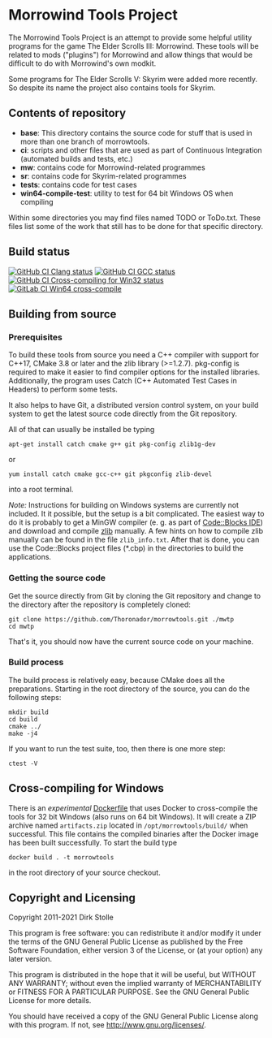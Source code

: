 # Morrowind Tools Project

The Morrowind Tools Project is an attempt to provide some helpful utility
programs for the game The Elder Scrolls III: Morrowind. These tools will be
related to mods ("plugins") for Morrowind and allow things that would be
difficult to do with Morrowind's own modkit.

Some programs for The Elder Scrolls V: Skyrim were added more recently. So
despite its name the project also contains tools for Skyrim.

## Contents of repository

- **base**: This directory contains the source code for stuff that is used in
  more than one branch of morrowtools.
- **ci**: scripts and other files that are used as part of Continuous
  Integration (automated builds and tests, etc.)
- **mw**: contains code for Morrowind-related programmes
- **sr**: contains code for Skyrim-related programmes
- **tests**: contains code for test cases
- **win64-compile-test**: utility to test for 64 bit Windows OS when compiling

Within some directories you may find files named TODO or ToDo.txt. These files
list some of the work that still has to be done for that specific directory.

## Build status

[![GitHub CI Clang status](https://github.com/Thoronador/morrowtools/workflows/GitHub%20CI%20with%20Clang%208,%209,%2010/badge.svg)](https://github.com/Thoronador/morrowtools/actions)
[![GitHub CI GCC status](https://github.com/Thoronador/morrowtools/workflows/GitHub%20CI%20with%20GCC%208,%209,%2010/badge.svg)](https://github.com/Thoronador/morrowtools/actions)
[![GitHub CI Cross-compiling for Win32 status](https://github.com/Thoronador/morrowtools/workflows/Cross-compile%20for%20Win32/badge.svg)](https://github.com/Thoronador/morrowtools/actions)
[![GitLab CI Win64 cross-compile](https://gitlab.com/striezel/morrowtools/badges/master/pipeline.svg?ignore_skipped=true&key_text=Cross-compile%20for%20Win64&key_width=145)](https://gitlab.com/striezel/morrowtools/-/pipelines)

## Building from source

### Prerequisites

To build these tools from source you need a C++ compiler with support for C++17,
CMake 3.8 or later and the zlib library (>=1.2.7). pkg-config is required to
make it easier to find compiler options for the installed libraries.
Additionally, the program uses Catch (C++ Automated Test Cases in Headers) to
perform some tests.

It also helps to have Git, a distributed version control system, on your build
system to get the latest source code directly from the Git repository.

All of that can usually be installed be typing

    apt-get install catch cmake g++ git pkg-config zlib1g-dev

or

    yum install catch cmake gcc-c++ git pkgconfig zlib-devel

into a root terminal.

_Note:_ Instructions for building on Windows systems are currently not included.
It it possible, but the setup is a bit complicated. The easiest way to do it is
probably to get a MinGW compiler (e. g. as part of
[Code::Blocks IDE](https://www.codeblocks.org/)) and download and compile
[zlib](https://www.zlib.net/) manually. A few hints on how to compile zlib
manually can be found in the file `zlib_info.txt`. After that is done, you can
use the Code::Blocks project files (*.cbp) in the directories to build the
applications.

### Getting the source code

Get the source directly from Git by cloning the Git repository and change to
the directory after the repository is completely cloned:

    git clone https://github.com/Thoronador/morrowtools.git ./mwtp
    cd mwtp

That's it, you should now have the current source code on your machine.

### Build process

The build process is relatively easy, because CMake does all the preparations.
Starting in the root directory of the source, you can do the following steps:

    mkdir build
    cd build
    cmake ../
    make -j4

If you want to run the test suite, too, then there is one more step:

    ctest -V

## Cross-compiling for Windows

There is an _experimental_ [Dockerfile](./Dockerfile) that uses Docker to
cross-compile the tools for 32 bit Windows (also runs on 64 bit Windows).
It will create a ZIP archive named `artifacts.zip` located in
`/opt/morrowtools/build/` when successful. This file contains the compiled
binaries after the Docker image has been built successfully. To start the build
type

    docker build . -t morrowtools

in the root directory of your source checkout.

## Copyright and Licensing

Copyright 2011-2021  Dirk Stolle

This program is free software: you can redistribute it and/or modify
it under the terms of the GNU General Public License as published by
the Free Software Foundation, either version 3 of the License, or
(at your option) any later version.

This program is distributed in the hope that it will be useful,
but WITHOUT ANY WARRANTY; without even the implied warranty of
MERCHANTABILITY or FITNESS FOR A PARTICULAR PURPOSE.  See the
GNU General Public License for more details.

You should have received a copy of the GNU General Public License
along with this program.  If not, see <http://www.gnu.org/licenses/>.
